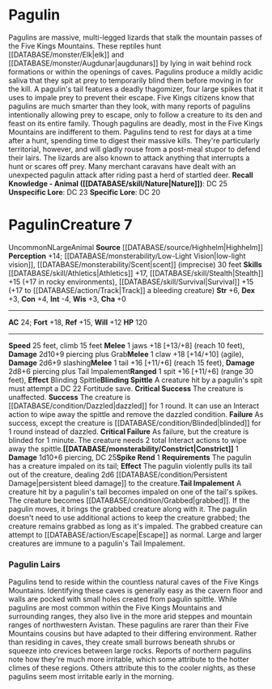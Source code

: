 ﻿---
ac: '24'
alignment: N
all_resistance: null
burrow_speed: null
charisma: '+0'
climb_speed: '15'
constitution: '+4'
creature_ability:
- Blinding Spittle
- Constrict
- Spike Rend
- Tail Impalement
creature_family: null
dexterity: '+3'
element: null
fly_speed: null
fortitude: '+18'
hardness: null
hp: '120'
id: '2601'
immunity: null
intelligence: '-4'
land_speed: '25'
language: null
level: '7'
max_speed: '25'
name: Pagulin
perception: '+14'
rarity: Uncommon
reflex: '+15'
resistance: null
rus_type_level: null
school: null
sense:
- '[[DATABASE/monsterability/Low-Light Vision|low-light vision]]'
- '[[DATABASE/monsterability/Scent|scent]] (imprecise) 30 feet'
size: Large
skill:
- '[[DATABASE/skill/Athletics|Athletics]] +17'
- '[[DATABASE/skill/Stealth|Stealth]] +15'
- '[[DATABASE/skill/Survival|Survival]] +15'
source: '[[DATABASE/source/Highhelm|Highhelm]]'
speed:
- 25 feet
- climb 15 feet
spell: null
strength: '+6'
strength_req: '6'
strongest_save:
- Fortitude
swim_speed: null
trait:
- '[[DATABASE/trait/Animal|Animal]]'
- '[[DATABASE/trait/Uncommon|Uncommon]]'
type: Creature
vision: Low-light vision
weakest_save:
- Will
weakness: null
will: '+12'
wisdom: '+3'

---
# Pagulin

Pagulins are massive, multi-legged lizards that stalk the mountain passes of the Five Kings Mountains. These reptiles hunt [[DATABASE/monster/Elk|elk]] and [[DATABASE/monster/Augdunar|augdunars]] by lying in wait behind rock formations or within the openings of caves. Pagulins produce a mildly acidic saliva that they spit at prey to temporarily blind them before moving in for the kill. A pagulin's tail features a deadly thagomizer, four large spikes that it uses to impale prey to prevent their escape. Five Kings citizens know that pagulins are much smarter than they look, with many reports of pagulins intentionally allowing prey to escape, only to follow a creature to its den and feast on its entire family.
 Though pagulins are deadly, most in the Five Kings Mountains are indifferent to them. Pagulins tend to rest for days at a time after a hunt, spending time to digest their massive kills. They're particularly territorial, however, and will gladly rouse from a post-meal stupor to defend their lairs. The lizards are also known to attack anything that interrupts a hunt or scares off prey. Many merchant caravans have dealt with an unexpected pagulin attack after riding past a herd of startled deer.
**Recall Knowledge - Animal ([[DATABASE/skill/Nature|Nature]])**: DC 25
**Unspecific Lore**: DC 23
**Specific Lore**: DC 20

# Pagulin<span class="item-type">Creature 7</span>

<span class="trait-uncommon item-trait">Uncommon</span><span class="trait-alignment item-trait">N</span><span class="trait-size item-trait">Large</span><span class="item-trait">Animal</span>
**Source** [[DATABASE/source/Highhelm|Highhelm]]
**Perception** +14; [[DATABASE/monsterability/Low-Light Vision|low-light vision]], [[DATABASE/monsterability/Scent|scent]] (imprecise) 30 feet
**Skills** [[DATABASE/skill/Athletics|Athletics]] +17, [[DATABASE/skill/Stealth|Stealth]] +15 (+17 in rocky environments), [[DATABASE/skill/Survival|Survival]] +15 (+17 to [[DATABASE/action/Track|Track]] a bleeding creature)
**Str** +6, **Dex** +3, **Con** +4, **Int** -4, **Wis** +3, **Cha** +0

---
**AC** 24; **Fort** +18, **Ref** +15, **Will** +12
**HP** 120

---
**Speed** 25 feet, climb 15 feet
<span class="in-box-ability">**Melee** <span class="action-icon">1</span> jaws +18 [+13/+8] (reach 10 feet), **Damage** 2d10+9 piercing plus Grab</span><span class="in-box-ability">**Melee** <span class="action-icon">1</span> claw +18 [+14/+10] (agile), **Damage** 2d6+9 slashing</span><span class="in-box-ability">**Melee** <span class="action-icon">1</span> tail +16 [+11/+6] (reach 15 feet), **Damage** 2d8+6 piercing plus Tail Impalement</span><span class="in-box-ability">**Ranged** <span class="action-icon">1</span> spit +16 [+11/+6] (range 30 feet), **Effect** Blinding Spittle</span><span class="in-box-ability">**Blinding Spittle** A creature hit by a pagulin's spit must attempt a DC 22 Fortitude save.
 **Critical Success** The creature is unaffected.
 **Success** The creature is [[DATABASE/condition/Dazzled|dazzled]] for 1 round. It can use an Interact action to wipe away the spittle and remove the dazzled condition.
 **Failure** As success, except the creature is [[DATABASE/condition/Blinded|blinded]] for 1 round instead of dazzled.
 **Critical Failure** As failure, but the creature is blinded for 1 minute. The creature needs 2 total Interact actions to wipe away the spittle.</span><span class="in-box-ability">**[[DATABASE/monsterability/Constrict|Constrict]]** <span class="action-icon">1</span> **Damage** 1d10+6 piercing, DC 25</span><span class="in-box-ability">**Spike Rend** <span class="action-icon">1</span> **Requirements** The pagulin has a creature impaled on its tail; **Effect** The pagulin violently pulls its tail out of the creature, dealing 2d6 [[DATABASE/condition/Persistent Damage|persistent bleed damage]] to the creature.</span><span class="in-box-ability">**Tail Impalement** A creature hit by a pagulin's tail becomes impaled on one of the tail's spikes. The creature becomes [[DATABASE/condition/Grabbed|grabbed]]. If the pagulin moves, it brings the grabbed creature along with it. The pagulin doesn't need to use additional actions to keep the creature grabbed; the creature remains grabbed as long as it's impaled. The grabbed creature can attempt to [[DATABASE/action/Escape|Escape]] as normal. Large and larger creatures are immune to a pagulin's Tail Impalement.</span>

###  Pagulin Lairs

Pagulins tend to reside within the countless natural caves of the Five Kings Mountains. Identifying these caves is generally easy as the cavern floor and walls are pocked with small holes created from pagulin spittle. While pagulins are most common within the Five Kings Mountains and surrounding ranges, they also live in the more arid steppes and mountain ranges of northwestern Avistan. These pagulins are rarer than their Five Mountains cousins but have adapted to their differing environment. Rather than residing in caves, they create small burrows beneath shrubs or squeeze into crevices between large rocks. Reports of northern pagulins note how they're much more irritable, which some attribute to the hotter climes of these regions. Others attribute this to the cooler nights, as these pagulins seem most irritable early in the morning.